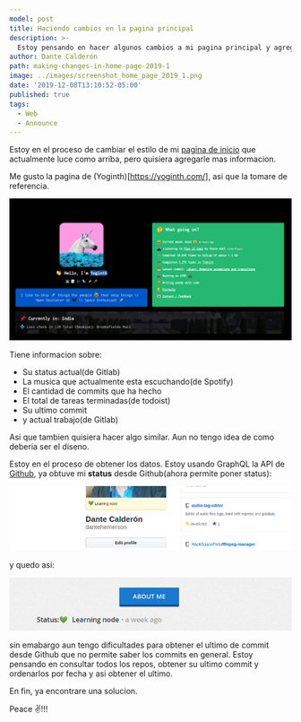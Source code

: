 ```yaml
---
model: post
title: Haciendo cambios en la pagina principal
description: >- 
  Estoy pensando en hacer algunos cambios a mi pagina principal y agregarle mas informacion.
author: Dante Calderón
path: making-changes-in-home-page-2019-1
image: ../images/screenshot_home_page_2019_1.png
date: '2019-12-08T13:10:52-05:00'
published: true
tags:
  - Web
  - Announce
---
```


Estoy en el proceso de cambiar el estilo de mi [pagina de inicio](https://5d904aa582636f00090fd93e--dantecalderon.netlify.com/) que actualmente luce como arriba, pero quisiera agregarle mas informacion.

Me gusto la pagina de (Yoginth)[https://yoginth.com/], asi que la tomare de referencia.

![Yoginth website](../images/yoginth_website_home_2019_1.png)

Tiene informacion sobre:

- Su status actual(de Gitlab)
- La musica que actualmente esta escuchando(de Spotify)
- El cantidad de commits que ha hecho
- El total de tareas terminadas(de todoist)
- Su ultimo commit
- y actual trabajo(de Gitlab)

Asi que tambien quisiera hacer algo similar. Aun no tengo idea de como deberia ser el diseno.


Estoy en el proceso de obtener los datos.
Estoy usando GraphQL la API de [Github](https://developer.github.com/v4/), ya obtuve mi **status** desde Github(ahora permite poner status):

![Mi Github(@datehemerson)](../images/github_dantehemerson_2019_1.png)

y quedo asi:

![Status home page](../images/status_home_page_2019_1.png)

sin emabargo aun tengo dificultades para obtener el ultimo de commit desde Github que no permite saber los commits en general. Estoy pensando en consultar todos los repos, obtener su ultimo commit y ordenarlos por fecha y asi obtener el ultimo.

En fin, ya encontrare una solucion.

Peace ✌!!!